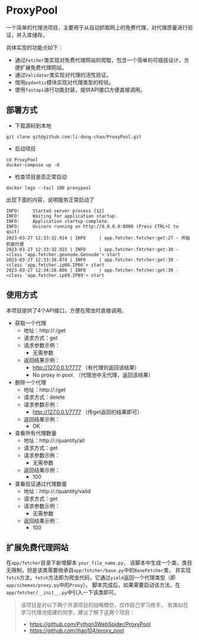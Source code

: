 # ProxyPool

一个简单的代理池项目，主要用于从自动抓取网上的免费代理，对代理质量进行验证，并入库储存。

具体实现的功能点如下：

* 通过`Fetcher`类实现对免费代理网站的爬取，包含一个简单的可插拔设计，方便扩展免费代理网站。
* 通过`Validator`类实现对代理的活性验证。
* 借用`pydantic`模块实现对代理类型的校验。
* 使用`fastapi`进行功能封装，提供API接口方便直接调用。

## 部署方式

* 下载源码到本地

```shell
git clone git@github.com:li-dong-chao/ProxyPool.git
```

* 启动项目
```shell
cd ProxyPool
docker-compose up -d
```

* 检查项目是否正常启动
```shell
docker logs --tail 100 proxypool
```

出现下面的内容，说明服务正常启动了
```text
INFO:     Started server process [12]
INFO:     Waiting for application startup.
INFO:     Application startup complete.
INFO:     Uvicorn running on http://0.0.0.0:8000 (Press CTRL+C to quit)
2023-03-27 12:33:32.914 | INFO     | app.fetcher.fetcher:get:27 - 开始抓取代理
2023-03-27 12:33:32.915 | INFO     | app.fetcher.fetcher:get:30 - <class 'app.fetcher.geonode.Geonode'> start
2023-03-27 12:33:38.874 | INFO     | app.fetcher.fetcher:get:30 - <class 'app.fetcher.ip66.IP66'> start
2023-03-27 12:34:26.006 | INFO     | app.fetcher.fetcher:get:30 - <class 'app.fetcher.ip89.IP89'> start
```

## 使用方式

本项目提供了4个API接口，方便在爬虫时直接调用。

* 获取一个代理
  * 地址：http://<ip>:<port>/get
  * 请求方式：get
  * 请求参数示例：
    * 无需参数
  * 返回结果示例：
    * http://127.0.0.1/7777 （有代理则返回该结果）
    * No proxy in pool.  （代理池中无代理，返回该结果）
* 删除一个代理
  * 地址：http://<ip>:<port>/get
  * 请求方式：delete
  * 请求参数示例：
    * http://127.0.0.1/7777 （传get返回的结果即可）
  * 返回结果示例：
    * OK
* 查看所有代理数量
    * 地址：http://<ip>:<port>/quantity/all
    * 请求方式：get
    * 请求参数示例：
        * 无需参数
    * 返回结果示例：
        * 100
* 查看验证通过代理数量
    * 地址：http://<ip>:<port>/quantity/valid
    * 请求方式：get
    * 请求参数示例：
        * 无需参数
    * 返回结果示例：
        * 100

## 扩展免费代理网站

在`app/fetcher`目录下新增脚本 `your_file_name.py`，
该脚本中生成一个类，类目无限制，但是该类需要继承自`app/fetcher/base.py`中的`BaseFetcher`类，
并实现`fetch`方法，`fetch`方法即为爬虫代码，它通过`yield`返回一个代理类型（即`app/schemas/proxy.py`中的`Proxy`）。
脚本完成后，如果需要启动该方法，在`app/fetcher/__init__.py`中引入一下该类即可。


> 该项目是对以下两个开源项目的拙略模仿，仅作自己学习练手，
> 有类似在学习代理池搭建的同学，建议了解下这两个项目：
> 
> * https://github.com/Python3WebSpider/ProxyPool
> * https://github.com/jhao104/proxy_pool